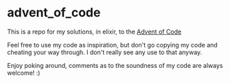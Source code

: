 # advent_of_code

This is a repo for my solutions, in elixir, to the [Advent of Code](http://adventofcode.com/)

Feel free to use my code as inspiration, but don't go copying my code and cheating your way through. I don't really see any use to that anyway.

Enjoy poking around, comments as to the soundness of my code are always welcome! :)
